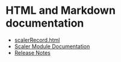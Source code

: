 # HTML and Markdown documentation

* [scalerRecord.html](scalerRecord.md)
* [Scaler Module Documentation](scalerDoc.md)
* [Release Notes](scalerReleaseNotes.md)
